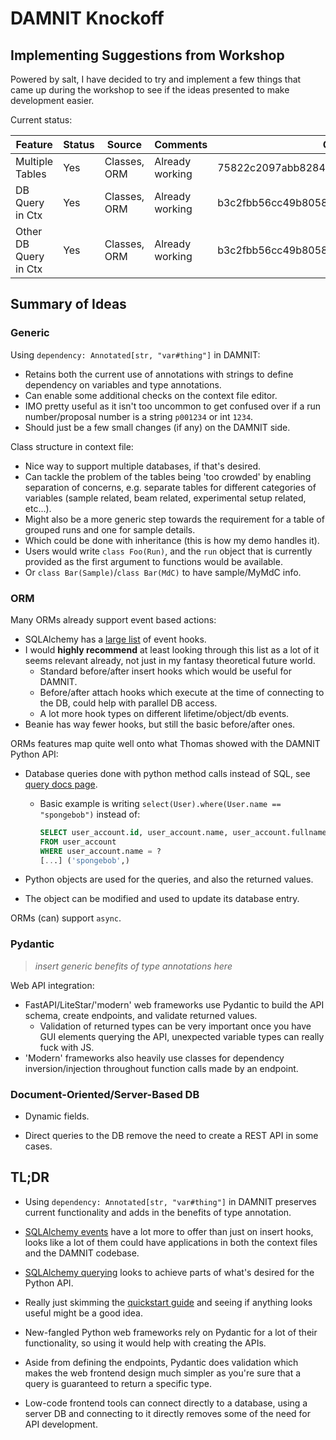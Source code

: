 # DAMNIT Knockoff

## Implementing Suggestions from Workshop

Powered by salt, I have decided to try and implement a few things that came up during the workshop to see if the ideas presented to make development easier.

Current status:

| Feature               | Status | Source       |Comments         | Commit                                   |
|-----------------------|--------|--------------|-----------------|------------------------------------------|
| Multiple Tables       | Yes    | Classes, ORM | Already working | 75822c2097abb828424d6e5fb7eee7c4b06187a0 |
| DB Query in Ctx       | Yes    | Classes, ORM | Already working | b3c2fbb56cc49b805810f07286592e1bb907187b |
| Other DB Query in Ctx | Yes    | Classes, ORM | Already working | b3c2fbb56cc49b805810f07286592e1bb907187b |

## Summary of Ideas

### Generic

Using `dependency: Annotated[str, "var#thing"]` in DAMNIT:

- Retains both the current use of annotations with strings to define dependency on variables and type annotations.
- Can enable some additional checks on the context file editor.
- IMO pretty useful as it isn't too uncommon to get confused over if a run number/proposal number is a string `p001234` or int `1234`.
- Should just be a few small changes (if any) on the DAMNIT side.

Class structure in context file:

- Nice way to support multiple databases, if that's desired.
- Can tackle the problem of the tables being 'too crowded' by enabling separation of concerns, e.g. separate tables for different categories of variables (sample related, beam related, experimental setup related, etc...).
- Might also be a more generic step towards the requirement for a table of grouped runs and one for sample details.
- Which could be done with inheritance (this is how my demo handles it).
- Users would write `class Foo(Run)`, and the `run` object that is currently provided as the first argument to functions would be available.
- Or `class Bar(Sample)`/`class Bar(MdC)` to have sample/MyMdC info.

### ORM

Many ORMs already support event based actions:

- SQLAlchemy has a [large list](https://docs.sqlalchemy.org/en/20/orm/events.html) of event hooks.
- I would **highly recommend** at least looking through this list as a lot of it seems relevant already, not just in my fantasy theoretical future world.
  - Standard before/after insert hooks which would be useful for DAMNIT.
  - Before/after attach hooks which execute at the time of connecting to the DB, could help with parallel DB access.
  - A lot more hook types on different lifetime/object/db events.
- Beanie has way fewer hooks, but still the basic before/after ones.

ORMs features map quite well onto what Thomas showed with the DAMNIT Python API:

- Database queries done with python method calls instead of SQL, see [query docs page](https://docs.sqlalchemy.org/en/20/orm/queryguide/select.html).
  - Basic example is writing `select(User).where(User.name == "spongebob")` instead of:

    ```SQL
    SELECT user_account.id, user_account.name, user_account.fullname
    FROM user_account
    WHERE user_account.name = ?
    [...] ('spongebob',)
    ```

- Python objects are used for the queries, and also the returned values.
- The object can be modified and used to update its database entry.

ORMs (can) support `async`.

### Pydantic

> *insert generic benefits of type annotations here*

Web API integration:

- FastAPI/LiteStar/'modern' web frameworks use Pydantic to build the API schema, create endpoints, and validate returned values.
  - Validation of returned types can be very important once you have GUI elements querying the API, unexpected variable types can really fuck with JS.
- 'Modern' frameworks also heavily use classes for dependency inversion/injection throughout function calls made by an endpoint.

### Document-Oriented/Server-Based DB

- Dynamic fields.

- Direct queries to the DB remove the need to create a REST API in some cases.

## TL;DR

- Using `dependency: Annotated[str, "var#thing"]` in DAMNIT preserves current functionality and adds in the benefits of type annotation.

- [SQLAlchemy events](https://docs.sqlalchemy.org/en/20/orm/events.html) have a lot more to offer than just on insert hooks, looks like a lot of them could have applications in both the context files and the DAMNIT codebase.
- [SQLAlchemy querying](https://docs.sqlalchemy.org/en/20/orm/quickstart.html#simple-select) looks to achieve parts of what's desired for the Python API.
- Really just skimming the [quickstart guide](https://docs.sqlalchemy.org/en/20/orm/quickstart.html#simple-select) and seeing if anything looks useful might be a good idea.

- New-fangled Python web frameworks rely on Pydantic for a lot of their functionality, so using it would help with creating the APIs.
- Aside from defining the endpoints, Pydantic does validation which makes the web frontend design much simpler as you're sure that a query is guaranteed to return a specific type.

- Low-code frontend tools can connect directly to a database, using a server DB and connecting to it directly removes some of the need for API development.
